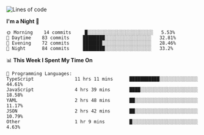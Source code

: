 <!--START_SECTION:waka-->
![Lines of code](https://img.shields.io/badge/From%20Hello%20World%20I%27ve%20Written-528062%20lines%20of%20code-blue)

**I'm a Night 🦉** 

```text
🌞 Morning    14 commits     █░░░░░░░░░░░░░░░░░░░░░░░░   5.53% 
🌆 Daytime    83 commits     ████████░░░░░░░░░░░░░░░░░   32.81% 
🌃 Evening    72 commits     ███████░░░░░░░░░░░░░░░░░░   28.46% 
🌙 Night      84 commits     ████████░░░░░░░░░░░░░░░░░   33.2%

```


📊 **This Week I Spent My Time On** 

```text
💬 Programming Languages: 
TypeScript               11 hrs 11 mins      ███████████░░░░░░░░░░░░░░   44.61% 
JavaScript               4 hrs 39 mins       ████░░░░░░░░░░░░░░░░░░░░░   18.58% 
YAML                     2 hrs 48 mins       ██░░░░░░░░░░░░░░░░░░░░░░░   11.17% 
JSON                     2 hrs 42 mins       ██░░░░░░░░░░░░░░░░░░░░░░░   10.79% 
Other                    1 hr 9 mins         █░░░░░░░░░░░░░░░░░░░░░░░░   4.63%

```


<!--END_SECTION:waka-->
